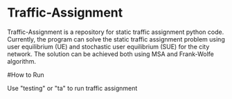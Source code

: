 # Traffic-Assignment
Traffic-Assignment is a repository for static traffic assignment python code. Currently, the program can solve the static traffic assignment problem using user equilibrium (UE) and stochastic user equilibrium (SUE) for the city network. The solution can be achieved both using MSA and Frank-Wolfe algorithm.



#How to Run


Use "testing" or "ta" to run traffic assignment
